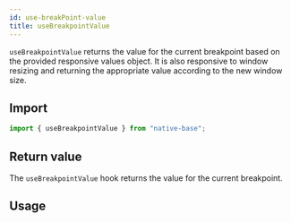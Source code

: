 ```yaml
---
id: use-breakPoint-value
title: useBreakpointValue
---
```


`useBreakpointValue` returns the value for the current breakpoint based on the provided responsive values object. It is also responsive to window resizing and returning the appropriate value according to the new window size.

## Import

```jsx
import { useBreakpointValue } from "native-base";
```

## Return value

The `useBreakpointValue` hook returns the value for the current breakpoint.

## Usage

```ComponentSnackPlayer path=hooks,useBreakpointValue,usage.tsx

```
